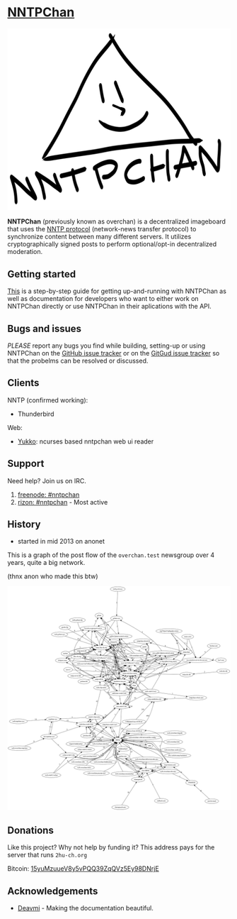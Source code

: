 [NNTPChan](https://nntpchan.info)
=================================

![le ebin logo](nntpchan.png "ebin logo")

**NNTPChan** (previously known as overchan) is a decentralized imageboard that uses the [NNTP protocol](https://en.wikipedia.org/wiki/Network_News_Transfer_Protocol) (network-news transfer protocol) to synchronize content between many different servers. It utilizes cryptographically signed posts to perform optional/opt-in decentralized moderation.

## Getting started

[This](doc) is a step-by-step guide for getting up-and-running with NNTPChan as well as documentation for developers who want to either work on NNTPChan directly or use NNTPChan in their aplications with the API.

## Bugs and issues

*PLEASE* report any bugs you find while building, setting-up or using NNTPChan on the [GitHub issue tracker](https://github.com/majestrate/nntpchan/issues) or on the [GitGud issue tracker](https://gitgud.io/jeff/nntpchan/issues) so that the probelms can be resolved or discussed.

## Clients

NNTP (confirmed working):

* Thunderbird

Web:

* [Yukko](https://github.com/faissaloo/Yukko): ncurses based nntpchan web ui reader


## Support

Need help? Join us on IRC.

1. [freenode: #nntpchan](https://webchat.freenode.net/?channels=#nntpchan)
2. [rizon: #nntpchan](https://qchat.rizon.net/?channels=#nntpchan) - Most active

## History

* started in mid 2013 on anonet

This is a graph of the post flow of the `overchan.test` newsgroup over 4 years, quite a big network.

(thnx anon who made this btw)

![network topology of 4 years](topology.png "changolia")

## Donations

Like this project? Why not help by funding it? This address pays for the server that runs `2hu-ch.org`

Bitcoin: [15yuMzuueV8y5vPQQ39ZqQVz5Ey98DNrjE](bitcoin://15yuMzuueV8y5vPQQ39ZqQVz5Ey98DNrjE)


## Acknowledgements

* [Deavmi](https://deavmi.carteronline.net/) - Making the documentation beautiful.
